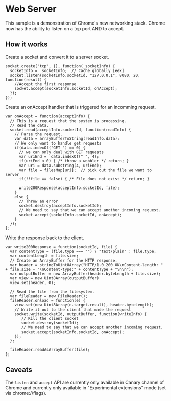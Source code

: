 Web Server
==========

This sample is a demonstration of Chrome's new networking stack.  Chrome now has the ability to 
listen on a tcp port AND to accept.

How it works
------------

Create a socket and convert it to a server socket.

    socket.create("tcp", {}, function(_socketInfo) {
      socketInfo = _socketInfo;  // Cache globally [eek]
      socket.listen(socketInfo.socketId, "127.0.0.1", 8080, 20, function(result) {
        //Accept the first response
        socket.accept(socketInfo.socketId, onAccept);
      });
    });

Create an onAccept handler that is triggered for an incomming request.

    var onAccept = function(acceptInfo) {
      // This is a request that the system is processing. 
      // Read the data.
      socket.read(acceptInfo.socketId, function(readInfo) {
        // Parse the request.
        var data = arrayBufferToString(readInfo.data);
        // We only want to handle get requests
        if(data.indexOf("GET ") == 0) {
          // we can only deal with GET requests
          var uriEnd =  data.indexOf(" ", 4);
          if(uriEnd < 0) { /* throw a wobbler */ return; }
          var uri = data.substring(4, uriEnd);
          var file = filesMap[uri];  // pick out the file we want to server
          if(!!file == false) { /* File does not exist */ return; }
          
          write200Response(acceptInfo.socketId, file);
        }
        else {
          // Throw an error
          socket.destroy(acceptInfo.socketId); 
          // We need to say that we can accept another incoming request.
          socket.accept(socketInfo.socketId, onAccept);
        }
      }); 
    };

Write the response back to the client.

    var write200Response = function(socketId, file) {
      var contentType = (file.type === "") ? "text/plain" : file.type;
      var contentLength = file.size;
      // Create an ArrayBuffer for the HTTP response.
      var header = stringToUint8Array("HTTP/1.0 200 OK\nContent-length: " + file.size + "\nContent-type:" + contentType + "\n\n");
      var outputBuffer = new ArrayBuffer(header.byteLength + file.size);
      var view = new Uint8Array(outputBuffer)
      view.set(header, 0);

      // Read the file from the filesystem.
      var fileReader = new FileReader();
      fileReader.onload = function(e) {
        view.set(new Uint8Array(e.target.result), header.byteLength); 
        // Write it out to the client that made the request
        socket.write(socketId, outputBuffer, function(writeInfo) {
           // Kill the client socket
           socket.destroy(socketId);
           // We need to say that we can accept another incoming request.
           socket.accept(socketInfo.socketId, onAccept);
        });
      };

      fileReader.readAsArrayBuffer(file);
    };

Caveats
-------

The `listen` and `accept` API are currently only available in Canary channel of Chrome and currently only available in 
"Experimental extensions" mode (set via chrome://flags).

